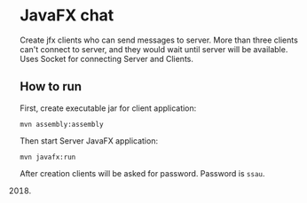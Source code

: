 # JavaFX chat
Create jfx clients who can send messages to server.
More than three clients can't connect to server, and they would wait until server will be available.
Uses Socket for connecting Server and Clients.
## How to run
First, create executable jar for client application:
```
mvn assembly:assembly
```
Then start Server JavaFX application:
```
mvn javafx:run
```
After creation clients will be asked for password. Password is ```ssau```.

2018.